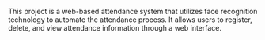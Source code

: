 This project is a web-based attendance system that utilizes face recognition technology to automate the attendance process. It allows users to register, delete, and view attendance information through a web interface.
